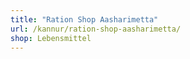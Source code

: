 ```yaml
---
title: "Ration Shop Aasharimetta"
url: /kannur/ration-shop-aasharimetta/
shop: Lebensmittel
---
```

